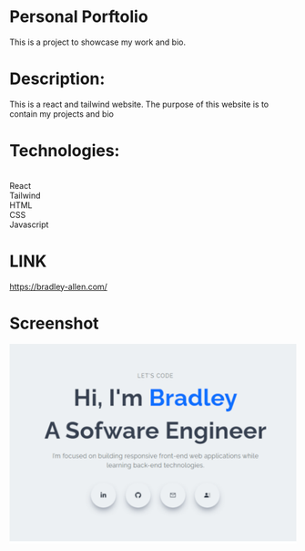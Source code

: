 # Personal Porftolio
This is a project to showcase my work and bio.


# Description:

This is a react and tailwind website. The purpose of this website is to contain my projects and bio

 
# Technologies:
<br>
React
<br>
Tailwind
<br>
HTML
<br>
CSS
<br>
Javascript
<br>


 # LINK
 
 https://bradley-allen.com/



# Screenshot


![website banner](https://github.com/Sirpip91/personal-portfolio/blob/main/public/personal.PNG)

